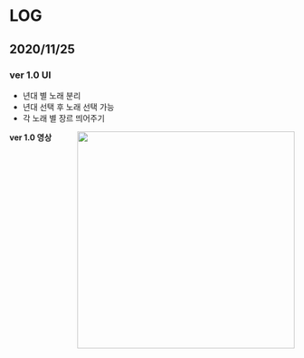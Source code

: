 # LOG
## 2020/11/25
### ver 1.0 UI

- 년대 별 노래 분리
- 년대 선택 후 노래 선택 가능
- 각 노래 별 장르 띄어주기

**ver 1.0 영상**
<img src='imgs/ui_ver_1_0.gif' align="right" width=384>
